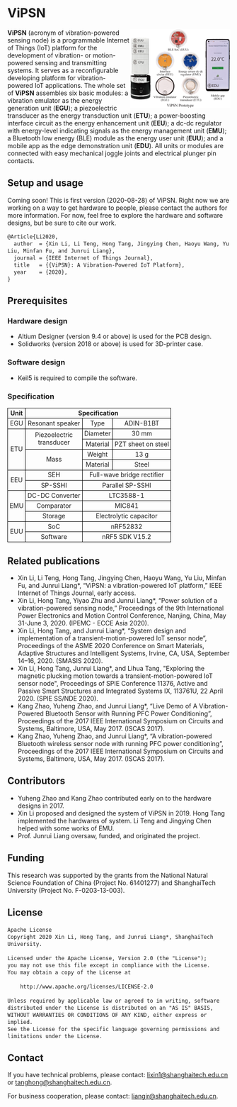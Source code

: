 # ViPSN
<img src="https://raw.githubusercontent.com/dremofly/oss/master/uPic/2020-08-29/NShvox.png" alt="ViPSN"  align="right" width="45%">

**ViPSN** (acronym of vibration-powered sensing node) is a programmable Internet of Things (IoT) platform for the development of vibration- or motion-powered sensing and transmitting systems. It serves as a reconfigurable developing platform for vibration-powered IoT applications. The whole set of **ViPSN** assembles six basic modules: a vibration emulator as the energy generation unit (**EGU**); a piezoelectric transducer as the energy transduction unit (**ETU**); a power-boosting interface circuit as the energy enhancement unit (**EEU**); a dc-dc regulator with energy-level indicating signals as the energy management unit (**EMU**); a Bluetooth low energy (BLE) module as the energy user unit (**EUU**); and a mobile app as the edge demonstration unit (**EDU**). All units or modules are connected with easy mechanical joggle joints and electrical plunger pin contacts.

<!-- ## System overview -->

<!-- ## Project structure -->

## Setup and usage

Coming soon! This is first version (2020-08-28) of ViPSN. 
Right now we are working on a way to get hardware to people, please contact the authors for more information. 
For now, feel free to explore the hardware and software designs, but be sure to cite our work.
```
@Article{Li2020,
  author  = {Xin Li, Li Teng, Hong Tang, Jingying Chen, Haoyu Wang, Yu Liu, Minfan Fu, and Junrui Liang},
  journal = {IEEE Internet of Things Journal},
  title   = {{ViPSN}: A Vibration-Powered IoT Platform},
  year    = {2020},
}
```
## Prerequisites
### Hardware design
- Altium Designer (version 9.4 or above) is used for the PCB design.
- Solidworks (version 2018 or above) is used for 3D-printer case.
### Software design
- Keil5 is required to compile the software. 

### Specification
<table style="border-collapse: collapse; border: none; border-spacing: 0px;">
	<tr>
		<td style="border-width: 1px; border-style: solid; border-color: rgb(0, 0, 0); text-align: center; padding-right: 3pt; padding-left: 3pt;">
			<b>Unit</b>
		</td>
		<td colspan="3" style="border-width: 1px; border-style: solid; border-color: rgb(0, 0, 0); text-align: center; padding-right: 3pt; padding-left: 3pt;">
			<b>Specification</b>
		</td>
	</tr>
	<tr>
		<td style="border-width: 1px; border-style: solid; border-color: rgb(0, 0, 0); text-align: center; padding-right: 3pt; padding-left: 3pt;">
			EGU
		</td>
		<td style="border-width: 1px; border-style: solid; border-color: rgb(0, 0, 0); text-align: center; padding-right: 3pt; padding-left: 3pt;">
			Resonant speaker
		</td>
		<td style="border-width: 1px; border-style: solid; border-color: rgb(0, 0, 0); text-align: center; padding-right: 3pt; padding-left: 3pt;">
			Type
		</td>
		<td style="border-width: 1px; border-style: solid; border-color: rgb(0, 0, 0); text-align: center; padding-right: 3pt; padding-left: 3pt;">
			ADIN-B1BT
		</td>
	</tr>
	<tr>
		<td rowspan="4" style="border-width: 1px; border-style: solid; border-color: rgb(0, 0, 0); text-align: center; padding-right: 3pt; padding-left: 3pt;">
			ETU
		</td>
		<td rowspan="2" style="border-width: 1px; border-style: solid; border-color: rgb(0, 0, 0); text-align: center; padding-right: 3pt; padding-left: 3pt;">
			Piezoelectric
			<br>
			 transducer
		</td>
		<td style="border-width: 1px; border-style: solid; border-color: rgb(0, 0, 0); text-align: center; padding-right: 3pt; padding-left: 3pt;">
			Diameter
		</td>
		<td style="border-width: 1px; border-style: solid; border-color: rgb(0, 0, 0); text-align: center; padding-right: 3pt; padding-left: 3pt;">
			30 mm
		</td>
	</tr>
	<tr>
		<td style="border-width: 1px; border-style: solid; border-color: rgb(0, 0, 0); text-align: center; padding-right: 3pt; padding-left: 3pt;">
			Material
		</td>
		<td style="border-width: 1px; border-style: solid; border-color: rgb(0, 0, 0); text-align: center; padding-right: 3pt; padding-left: 3pt;">
			PZT sheet on steel
		</td>
	</tr>
	<tr>
		<td rowspan="2" style="border-width: 1px; border-style: solid; border-color: rgb(0, 0, 0); text-align: center; padding-right: 3pt; padding-left: 3pt;">
			Mass
		</td>
		<td style="border-width: 1px; border-style: solid; border-color: rgb(0, 0, 0); text-align: center; padding-right: 3pt; padding-left: 3pt;">
			Weight
		</td>
		<td style="border-width: 1px; border-style: solid; border-color: rgb(0, 0, 0); text-align: center; padding-right: 3pt; padding-left: 3pt;">
			13 g
		</td>
	</tr>
	<tr>
		<td style="border-width: 1px; border-style: solid; border-color: rgb(0, 0, 0); text-align: center; padding-right: 3pt; padding-left: 3pt;">
			Material
		</td>
		<td style="border-width: 1px; border-style: solid; border-color: rgb(0, 0, 0); text-align: center; padding-right: 3pt; padding-left: 3pt;">
			Steel
		</td>
	</tr>
	<tr>
		<td rowspan="2" style="border-width: 1px; border-style: solid; border-color: rgb(0, 0, 0); text-align: center; padding-right: 3pt; padding-left: 3pt;">
			EEU
		</td>
		<td style="border-width: 1px; border-style: solid; border-color: rgb(0, 0, 0); text-align: center; padding-right: 3pt; padding-left: 3pt;">
			SEH
		</td>
		<td colspan="2" style="border-width: 1px; border-style: solid; border-color: rgb(0, 0, 0); text-align: center; padding-right: 3pt; padding-left: 3pt;">
			Full-wave bridge rectifier
		</td>
	</tr>
	<tr>
		<td style="border-width: 1px; border-style: solid; border-color: rgb(0, 0, 0); text-align: center; padding-right: 3pt; padding-left: 3pt;">
			SP-SSHI
		</td>
		<td colspan="2" style="border-width: 1px; border-style: solid; border-color: rgb(0, 0, 0); text-align: center; padding-right: 3pt; padding-left: 3pt;">
			Parallel SP-SSHI
		</td>
	</tr>
	<tr>
		<td rowspan="3" style="border-width: 1px; border-style: solid; border-color: rgb(0, 0, 0); text-align: center; padding-right: 3pt; padding-left: 3pt;">
			EMU
		</td>
		<td style="border-width: 1px; border-style: solid; border-color: rgb(0, 0, 0); text-align: center; padding-right: 3pt; padding-left: 3pt;">
			DC-DC Converter
		</td>
		<td colspan="2" style="border-width: 1px; border-style: solid; border-color: rgb(0, 0, 0); text-align: center; padding-right: 3pt; padding-left: 3pt;">
			LTC3588-1
		</td>
	</tr>
	<tr>
		<td style="border-width: 1px; border-style: solid; border-color: rgb(0, 0, 0); text-align: center; padding-right: 3pt; padding-left: 3pt;">
			Comparator
		</td>
		<td colspan="2" style="border-width: 1px; border-style: solid; border-color: rgb(0, 0, 0); text-align: center; padding-right: 3pt; padding-left: 3pt;">
			MIC841
		</td>
	</tr>
	<tr>
		<td style="border-width: 1px; border-style: solid; border-color: rgb(0, 0, 0); text-align: center; padding-right: 3pt; padding-left: 3pt;">
			Storage
		</td>
		<td colspan="2" style="border-width: 1px; border-style: solid; border-color: rgb(0, 0, 0); text-align: center; padding-right: 3pt; padding-left: 3pt;">
			Electrolytic capacitor
		</td>
	</tr>
	<tr>
		<td rowspan="2" style="border-width: 1px; border-style: solid; border-color: rgb(0, 0, 0); text-align: center; padding-right: 3pt; padding-left: 3pt;">
			EUU
		</td>
		<td style="border-width: 1px; border-style: solid; border-color: rgb(0, 0, 0); text-align: center; padding-right: 3pt; padding-left: 3pt;">
			SoC
		</td>
		<td colspan="2" style="border-width: 1px; border-style: solid; border-color: rgb(0, 0, 0); text-align: center; padding-right: 3pt; padding-left: 3pt;">
			nRF52832
		</td>
	</tr>
	<tr>
		<td style="border-width: 1px; border-style: solid; border-color: rgb(0, 0, 0); text-align: center; padding-right: 3pt; padding-left: 3pt;">
			Software
		</td>
		<td colspan="2" style="border-width: 1px; border-style: solid; border-color: rgb(0, 0, 0); text-align: center; padding-right: 3pt; padding-left: 3pt;">
			nRF5 SDK V15.2
		</td>
	</tr>
</table>

<!-- ### Software Provided 

In **EGU** and **ETU** folders, this project provides the [Audio](./VSU/Audio/Example) file, which is played by resonant speaker. [AudioGenerator](./VSU/Audio/AudioGenerator.m) can be edited to generate a stable audio wave and . Also, the 3D model file is provided. More details are shown in [VSU README.md](./VSU/README.md).

In **EEU** folder, here are four types circuit model, SEH, self-power P-SSHI, self-power SECE, self-power S-SSHI.

In **EMU** folder, here is a PCB file.

In **EUU** folder, this project provides the [Transmitter Part](.\EUU\software\EUU_trans\examples) and [Receive Part](.\EUU\software\Receiver). And [PCB file](.\EUU\pcb) is also included.  -->

## Related publications
- Xin Li, Li Teng, Hong Tang, Jingying Chen, Haoyu Wang, Yu Liu, Minfan Fu, and Junrui Liang*, “ViPSN: a vibration-powered IoT platform,” IEEE Internet of Things Journal, early access. <a name="divtop"></a>
- Xin Li, Hong Tang, Yiyao Zhu and Junrui Liang*, “Power solution of a vibration-powered sensing node,” Proceedings of the 9th International Power Electronics and Motion Control Conference, Nanjing, China, May 31-June 3, 2020. (IPEMC - ECCE Asia 2020). <a name="divtop2"></a>
- Xin Li, Hong Tang, and Junrui Liang*, “System design and implementation of a transient-motion-powered IoT sensor node”, Proceedings of the ASME 2020 Conference on Smart Materials, Adaptive Structures and Intelligent Systems, Irvine, CA, USA, September 14–16, 2020. (SMASIS 2020).
- Xin Li, Hong Tang, Junrui Liang*, and Lihua Tang, "Exploring the magnetic plucking motion towards a transient-motion-powered IoT sensor node", Proceedings of SPIE Conference 11376, Active and Passive Smart Structures and Integrated Systems IX, 113761U, 22 April 2020. (SPIE SS/NDE 2020).
- Kang Zhao, Yuheng Zhao, and Junrui Liang*, “Live Demo of A Vibration-Powered Bluetooth Sensor with Running PFC Power Conditioning”, Proceedings of the 2017 IEEE International Symposium on Circuits and Systems, Baltimore, USA, May 2017. (ISCAS 2017).
- Kang Zhao, Yuheng Zhao, and Junrui Liang*, “A vibration-powered Bluetooth wireless sensor node with running PFC power conditioning”, Proceedings of the 2017 IEEE International Symposium on Circuits and Systems, Baltimore, USA, May 2017. (ISCAS 2017).

## Contributors
- Yuheng Zhao and Kang Zhao contributed early on to the hardware designs in 2017.
- Xin Li proposed and designed the system of ViPSN in 2019. Hong Tang implemented the hardwares of system. Li Teng and Jingying Chen helped with some works of EMU.
- Prof. Junrui Liang oversaw, funded, and originated the project.

## Funding
This research was supported by the grants from the National Natural Science Foundation of China (Project No. 61401277) and ShanghaiTech University (Project No. F-0203-13-003).

## License
```
Apache License
Copyright 2020 Xin Li, Hong Tang, and Junrui Liang*, ShanghaiTech University.

Licensed under the Apache License, Version 2.0 (the "License");
you may not use this file except in compliance with the License.
You may obtain a copy of the License at

    http://www.apache.org/licenses/LICENSE-2.0

Unless required by applicable law or agreed to in writing, software
distributed under the License is distributed on an "AS IS" BASIS,
WITHOUT WARRANTIES OR CONDITIONS OF ANY KIND, either express or implied.
See the License for the specific language governing permissions and
limitations under the License.
```
## Contact
If you have technical problems, please contact: lixin1@shanghaitech.edu.cn or tanghong@shanghaitech.edu.cn.

For business cooperation, please contact: liangjr@shanghaitech.edu.cn.

